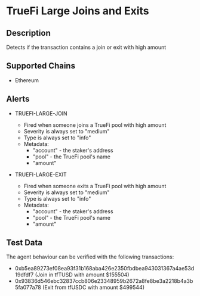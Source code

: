 # TrueFi Large Joins and Exits

## Description

Detects if the transaction contains a join or exit with high amount

## Supported Chains

- Ethereum

## Alerts

- TRUEFI-LARGE-JOIN
  - Fired when someone joins a TrueFi pool with high amount
  - Severity is always set to "medium"
  - Type is always set to "info"
  - Metadata:
    - "account" - the staker's address
    - "pool" - the TrueFi pool's name
    - "amount"

- TRUEFI-LARGE-EXIT
  - Fired when someone exits a TrueFi pool with high amount
  - Severity is always set to "medium"
  - Type is always set to "info"
  - Metadata:
    - "account" - the staker's address
    - "pool" - the TrueFi pool's name
    - "amount"

## Test Data

The agent behaviour can be verified with the following transactions:

- 0xb5ea89273ef08ea93f31b168aba426e2350fbdbea943031367a4ae53d19dfdf7 (Join in tfTUSD with amount $155504)
- 0x93836d546ebc32837ccb806e23348959b2672a8fe8be3a2218b4a3b5fa077a78 (Exit from tfUSDC with amount $499544)
